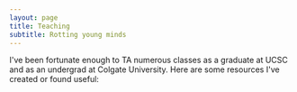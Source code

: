 ```yaml
---
layout: page
title: Teaching
subtitle: Rotting young minds
---
```


I've been fortunate enough to TA numerous classes as a graduate at UCSC and as an undergrad at Colgate University. Here are some resources I've created or found useful:

